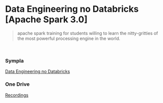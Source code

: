 # Data Engineering no Databricks [Apache Spark 3.0]
> apache spark training for students willing to learn the nitty-gritties of the most powerful processing engine in the world.

<br>

### Sympla
[Data Engineering no Databricks](https://www.sympla.com.br/data-engineering-no-databricks-apache-spark-30__1048417)

### One Drive
[Recordings](https://1drv.ms/u/s!AvLSfKd2RIluj9ozSP3hIFUywi_EKg?e=9tGgfE)
